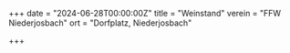 +++
date = "2024-06-28T00:00:00Z"
title = "Weinstand"
verein = "FFW Niederjosbach"
ort = "Dorfplatz, Niederjosbach"

+++

